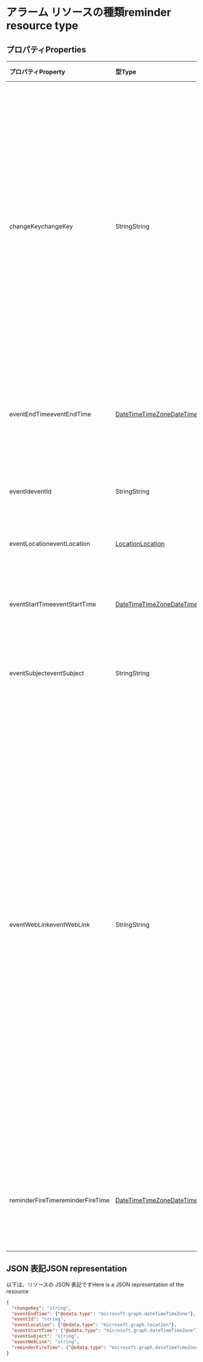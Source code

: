 # <a name="reminder-resource-type"></a><span data-ttu-id="aa6f1-101">アラーム リソースの種類</span><span class="sxs-lookup"><span data-stu-id="aa6f1-101">reminder resource type</span></span>



## <a name="properties"></a><span data-ttu-id="aa6f1-102">プロパティ</span><span class="sxs-lookup"><span data-stu-id="aa6f1-102">Properties</span></span>
| <span data-ttu-id="aa6f1-103">プロパティ</span><span class="sxs-lookup"><span data-stu-id="aa6f1-103">Property</span></span>     | <span data-ttu-id="aa6f1-104">型</span><span class="sxs-lookup"><span data-stu-id="aa6f1-104">Type</span></span>   |<span data-ttu-id="aa6f1-105">説明</span><span class="sxs-lookup"><span data-stu-id="aa6f1-105">Description</span></span>|
|:---------------|:--------|:----------|
|<span data-ttu-id="aa6f1-106">changeKey</span><span class="sxs-lookup"><span data-stu-id="aa6f1-106">changeKey</span></span>|<span data-ttu-id="aa6f1-107">String</span><span class="sxs-lookup"><span data-stu-id="aa6f1-107">String</span></span>|<span data-ttu-id="aa6f1-p101">アラームのバージョンを識別します。アラームを変更するたびに **changeKey** も変更されます。これにより、Exchange は正しいバージョンのオブジェクトに変更を適用できます。</span><span class="sxs-lookup"><span data-stu-id="aa6f1-p101">Identifies the version of the reminder. Every time the reminder is changed, **changeKey** changes as well. This allows Exchange to apply changes to the correct version of the object.</span></span>|
|<span data-ttu-id="aa6f1-111">eventEndTime</span><span class="sxs-lookup"><span data-stu-id="aa6f1-111">eventEndTime</span></span>|[<span data-ttu-id="aa6f1-112">DateTimeTimeZone</span><span class="sxs-lookup"><span data-stu-id="aa6f1-112">DateTimeTimeZone</span></span>](datetimetimezone.md)|<span data-ttu-id="aa6f1-113">イベントが終了する日付、時刻、タイムゾーン。</span><span class="sxs-lookup"><span data-stu-id="aa6f1-113">The date, time and time zone that the event ends.</span></span>|
|<span data-ttu-id="aa6f1-114">eventId</span><span class="sxs-lookup"><span data-stu-id="aa6f1-114">eventId</span></span>|<span data-ttu-id="aa6f1-115">String</span><span class="sxs-lookup"><span data-stu-id="aa6f1-115">String</span></span>|<span data-ttu-id="aa6f1-p102">イベントの一意の ID。読み取り専用です。</span><span class="sxs-lookup"><span data-stu-id="aa6f1-p102">The unique ID of the event. Read only.</span></span>|
|<span data-ttu-id="aa6f1-118">eventLocation</span><span class="sxs-lookup"><span data-stu-id="aa6f1-118">eventLocation</span></span>|[<span data-ttu-id="aa6f1-119">Location</span><span class="sxs-lookup"><span data-stu-id="aa6f1-119">Location</span></span>](location.md)|<span data-ttu-id="aa6f1-120">イベントの場所。</span><span class="sxs-lookup"><span data-stu-id="aa6f1-120">The location of the event.</span></span>|
|<span data-ttu-id="aa6f1-121">eventStartTime</span><span class="sxs-lookup"><span data-stu-id="aa6f1-121">eventStartTime</span></span>|[<span data-ttu-id="aa6f1-122">DateTimeTimeZone</span><span class="sxs-lookup"><span data-stu-id="aa6f1-122">DateTimeTimeZone</span></span>](datetimetimezone.md)|<span data-ttu-id="aa6f1-123">イベントが開始する日付、時刻、タイムゾーン。</span><span class="sxs-lookup"><span data-stu-id="aa6f1-123">The date, time, and time zone that the event starts.</span></span>|
|<span data-ttu-id="aa6f1-124">eventSubject</span><span class="sxs-lookup"><span data-stu-id="aa6f1-124">eventSubject</span></span>|<span data-ttu-id="aa6f1-125">String</span><span class="sxs-lookup"><span data-stu-id="aa6f1-125">String</span></span>|<span data-ttu-id="aa6f1-126">イベントの件名行のテキスト。</span><span class="sxs-lookup"><span data-stu-id="aa6f1-126">The text of the event's subject line.</span></span>|
|<span data-ttu-id="aa6f1-127">eventWebLink</span><span class="sxs-lookup"><span data-stu-id="aa6f1-127">eventWebLink</span></span>|<span data-ttu-id="aa6f1-128">String</span><span class="sxs-lookup"><span data-stu-id="aa6f1-128">String</span></span>|<span data-ttu-id="aa6f1-129">Web 上の Outlook でイベントを開く URL。</span><span class="sxs-lookup"><span data-stu-id="aa6f1-129">The URL to open the event in Outlook on the web.</span></span><br/><br/><span data-ttu-id="aa6f1-p103">Web 上の Outlook のメールボックスにログインしている場合、ブラウザーでイベントが開きます。まだブラウザーでログインしていない場合、ログインするように求められます。</span><span class="sxs-lookup"><span data-stu-id="aa6f1-p103">The event will open in the browser if you are logged in to your mailbox via Outlook on the web. You will be prompted to login if you are not already logged in with the browser.</span></span><br/><br/><span data-ttu-id="aa6f1-132">この URL には、iFrame 内からアクセスできます。</span><span class="sxs-lookup"><span data-stu-id="aa6f1-132">This URL can be accessed from within an iFrame.</span></span>|
|<span data-ttu-id="aa6f1-133">reminderFireTime</span><span class="sxs-lookup"><span data-stu-id="aa6f1-133">reminderFireTime</span></span>|[<span data-ttu-id="aa6f1-134">DateTimeTimeZone</span><span class="sxs-lookup"><span data-stu-id="aa6f1-134">DateTimeTimeZone</span></span>](datetimetimezone.md)|<span data-ttu-id="aa6f1-135">アラームの発生を設定する日付、時刻、タイムゾーン。</span><span class="sxs-lookup"><span data-stu-id="aa6f1-135">The date, time, and time zone that the reminder is set to occur.</span></span>|

## <a name="json-representation"></a><span data-ttu-id="aa6f1-136">JSON 表記</span><span class="sxs-lookup"><span data-stu-id="aa6f1-136">JSON representation</span></span>

<span data-ttu-id="aa6f1-137">以下は、リソースの JSON 表記です</span><span class="sxs-lookup"><span data-stu-id="aa6f1-137">Here is a JSON representation of the resource</span></span>

<!-- {
  "blockType": "resource",
  "optionalProperties": [

  ],
  "@odata.type": "microsoft.graph.reminder"
}-->

```json
{
  "changeKey": "string",
  "eventEndTime": {"@odata.type": "microsoft.graph.dateTimeTimeZone"},
  "eventId": "string",
  "eventLocation": {"@odata.type": "microsoft.graph.location"},
  "eventStartTime": {"@odata.type": "microsoft.graph.dateTimeTimeZone"},
  "eventSubject": "string",
  "eventWebLink": "string",
  "reminderFireTime": {"@odata.type": "microsoft.graph.dateTimeTimeZone"}
}

```

<!-- uuid: 8fcb5dbc-d5aa-4681-8e31-b001d5168d79
2015-10-25 14:57:30 UTC -->
<!-- {
  "type": "#page.annotation",
  "description": "reminder resource",
  "keywords": "",
  "section": "documentation",
  "tocPath": ""
}-->
